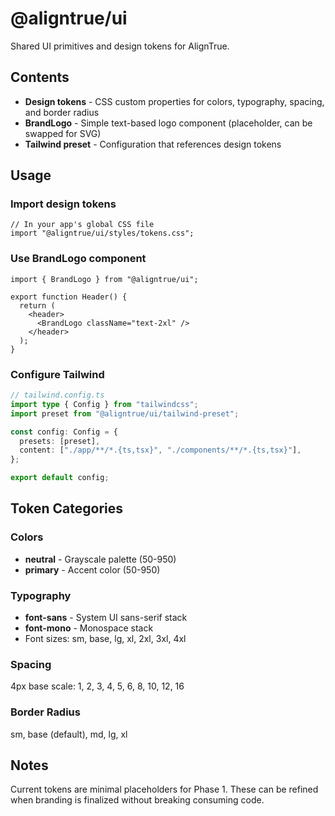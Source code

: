 # @aligntrue/ui

Shared UI primitives and design tokens for AlignTrue.

## Contents

- **Design tokens** - CSS custom properties for colors, typography, spacing, and border radius
- **BrandLogo** - Simple text-based logo component (placeholder, can be swapped for SVG)
- **Tailwind preset** - Configuration that references design tokens

## Usage

### Import design tokens

```tsx
// In your app's global CSS file
import "@aligntrue/ui/styles/tokens.css";
```

### Use BrandLogo component

```tsx
import { BrandLogo } from "@aligntrue/ui";

export function Header() {
  return (
    <header>
      <BrandLogo className="text-2xl" />
    </header>
  );
}
```

### Configure Tailwind

```ts
// tailwind.config.ts
import type { Config } from "tailwindcss";
import preset from "@aligntrue/ui/tailwind-preset";

const config: Config = {
  presets: [preset],
  content: ["./app/**/*.{ts,tsx}", "./components/**/*.{ts,tsx}"],
};

export default config;
```

## Token Categories

### Colors

- **neutral** - Grayscale palette (50-950)
- **primary** - Accent color (50-950)

### Typography

- **font-sans** - System UI sans-serif stack
- **font-mono** - Monospace stack
- Font sizes: sm, base, lg, xl, 2xl, 3xl, 4xl

### Spacing

4px base scale: 1, 2, 3, 4, 5, 6, 8, 10, 12, 16

### Border Radius

sm, base (default), md, lg, xl

## Notes

Current tokens are minimal placeholders for Phase 1. These can be refined when branding is finalized without breaking consuming code.

